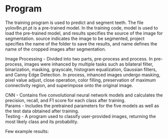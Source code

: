 # Program
The training program is used to predict and segment teeth. The file yolov8n.pt.pt is a pre-trained model. In the training code, model is used to load the pre-trained model, and results specifies the source of the image for segmentation. source indicates the image to be segmented, project specifies the name of the folder to save the results, and name defines the name of the cropped images after segmentation.

Image Processing - Divided into two parts, pre-process and process. In pre-process, images were inhanced by multiple tasks such as  bilateral filter, binarization, masking, grayscale, histogram equalization, Gaussian filters, and Canny Edge Detection. In process, inhanced images undergo masking, pixel value adjust, close operation, color filling, preservation of maximum connectivity region, and superimpose onto the original image.

CNN - Contains five convolutional neural network models and calculates the precision, recall, and F1 score for each class after training.  
Params - Includes the pretrained parameters for the five models as well as the test data obtained after training.  
Testing - A program used to classify user-provided images, returning the most likely class and its probability.  


Few example results:




